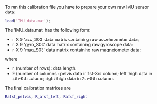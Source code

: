 To run this calibration file you have to prepare your own raw IMU sensor data:
```matlab
load('IMU_data.mat');
```
The 'IMU_data.mat' has the following form:    
* n X 9  'acc_S03' data matrix containing raw accelerometer data;   
* n X 9  'gyro_S03' data matrix containing raw gyroscope data:   
* n X 9  'mag_S03' data matrix containing raw magnetometer data:

where  
* n (number of rows): data length.    
* 9 (number of columns): pelvis data in 1st-3rd column; left thigh data in 4th-6th column; right thigh data in 7th-9th column.

The final calibration matrices are:
```matlab
Rafsf_pelvis, R_afsf_left, Rafsf_right
```  
